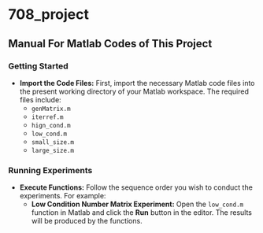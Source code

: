 # 708_project
## Manual For Matlab Codes of This Project

### Getting Started
- **Import the Code Files:** First, import the necessary Matlab code files into the present working directory of your Matlab workspace. The required files include:
  - `genMatrix.m`
  - `iterref.m`
  - `hign_cond.m`
  - `low_cond.m`
  - `small_size.m`
  - `large_size.m`

### Running Experiments
- **Execute Functions:** Follow the sequence order you wish to conduct the experiments. For example:
  - **Low Condition Number Matrix Experiment:** Open the `low_cond.m` function in Matlab and click the **Run** button in the editor. The results will be produced by the functions.
